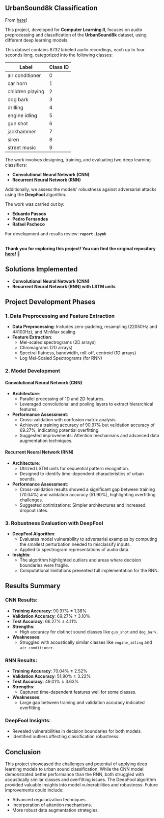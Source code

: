 ## UrbanSound8k Classification

From [here](https://github.com/pmgfernandes04/Urban-Sounds-Classification.git)!


This project, developed for **Computer Learning II**, focuses on audio preprocessing and classification of the **UrbanSound8k** dataset, using different deep learning models.

This dataset contains 8732 labeled audio recordings, each up to four seconds long, categorized into the following classes:

| Label              | Class ID |
|--------------------|----------|
| air conditioner    | 0        |
| car horn           | 1        |
| children playing   | 2        |
| dog bark           | 3        |
| drilling           | 4        |
| engine idling      | 5        |
| gun shot           | 6        |
| jackhammer         | 7        |
| siren              | 8        |
| street music       | 9        |

The work involves designing, training, and evaluating two deep learning classifiers:
- **Convolutional Neural Network (CNN)**
- **Recurrent Neural Network (RNN)**

Additionally, we assess the models' robustness against adversarial attacks using the **DeepFool** algorithm.


The work was carried out by:

 - **Eduardo Passos**
 - **Pedro Fernandes**
 - **Rafael Pacheco**
 
For development and results review: **`report.ipynb`**

\
**Thank you for exploring this project! You can find the original repository [here](https://github.com/pmgfernandes04/Urban-Sounds-Classification.git)! 🚀**



## Solutions Implemented
- **Convolutional Neural Network (CNN)**
- **Recurrent Neural Network (RNN) with LSTM units**



## Project Development Phases
### 1. **Data Preprocessing and Feature Extraction**
- **Data Preprocessing**: Includes zero-padding, resampling (22050Hz and 44100Hz), and MinMax scaling.
- **Feature Extraction**:
  - Mel-scaled spectrograms (2D arrays)
  - Chromagrams (2D arrays)
  - Spectral flatness, bandwidth, roll-off, centroid (1D arrays)
  - Log Mel-Scaled Spectrograms (for RNN)

### 2. **Model Development**
#### **Convolutional Neural Network (CNN)**
- **Architecture**:
  - Parallel processing of 1D and 2D features.
  - Leveraged convolutional and pooling layers to extract hierarchical features.
- **Performance Assessment**:
  - Cross-validation with confusion matrix analysis.
  - Achieved a training accuracy of 90.97% but validation accuracy of 69.27%, indicating potential overfitting.
  - Suggested improvements: Attention mechanisms and advanced data augmentation techniques.

#### **Recurrent Neural Network (RNN)**
- **Architecture**:
  - Utilized LSTM units for sequential pattern recognition.
  - Designed to identify time-dependent characteristics of urban sounds.
- **Performance Assessment**:
  - Cross-validation results showed a significant gap between training (70.04%) and validation accuracy (51.90%), highlighting overfitting challenges.
  - Suggested optimizations: Simpler architectures and increased dropout rates.

### 3. **Robustness Evaluation with DeepFool**
- **DeepFool Algorithm**:
  - Evaluates model vulnerability to adversarial examples by computing the smallest perturbation needed to misclassify inputs.
  - Applied to spectrogram representations of audio data.
- **Insights**:
  - The algorithm highlighted outliers and areas where decision boundaries were fragile.
  - Computational limitations prevented full implementation for the RNN.



## Results Summary
### CNN Results:
- **Training Accuracy**: 90.97% ± 1.38%
- **Validation Accuracy**: 69.27% ± 3.10%
- **Test Accuracy**: 66.27% ± 4.11%
- **Strengths**:
  - High accuracy for distinct sound classes like `gun_shot` and `dog_bark`.
- **Weaknesses**:
  - Struggled with acoustically similar classes like `engine_idling` and `air_conditioner`.

### RNN Results:
- **Training Accuracy**: 70.04% ± 2.52%
- **Validation Accuracy**: 51.90% ± 3.22%
- **Test Accuracy**: 49.01% ± 3.63%
- **Strengths**:
  - Captured time-dependent features well for some classes.
- **Weaknesses**:
  - Large gap between training and validation accuracy indicated overfitting.

### DeepFool Insights:
- Revealed vulnerabilities in decision boundaries for both models.
- Identified outliers affecting classification robustness.


## Conclusion
This project showcased the challenges and potential of applying deep learning models to urban sound classification. While the CNN model demonstrated better performance than the RNN, both struggled with acoustically similar classes and overfitting issues. The DeepFool algorithm provided valuable insights into model vulnerabilities and robustness. Future improvements could include:
- Advanced regularization techniques.
- Incorporation of attention mechanisms.
- More robust data augmentation strategies.
